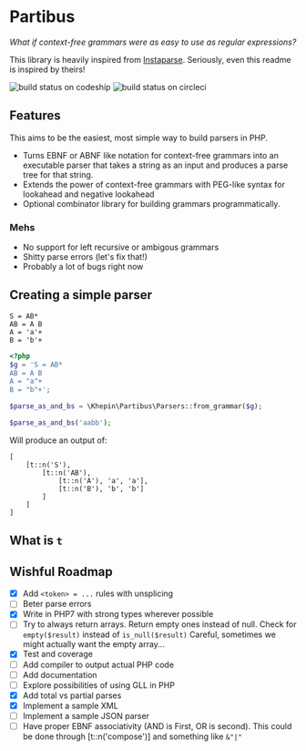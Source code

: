 # Partibus

*What if context-free grammars were as easy to use as regular expressions?*

This library is heavily inspired from [Instaparse](https://github.com/Engelberg/instaparse). Seriously, even this readme is inspired by theirs!

![build status on codeship](https://codeship.com/projects/40ae6ea0-cef1-0133-68e5-5ed74b30bb55/status?branch=master)
![build status on circleci](https://circleci.com/gh/khepin/partibus.svg?style=shield)

## Features

This aims to be the easiest, most simple way to build parsers in PHP.

- Turns EBNF or ABNF like notation for context-free grammars into an executable parser that takes a string as an input and produces a parse tree for that string.
- Extends the power of context-free grammars with PEG-like syntax for lookahead and negative lookahead
- Optional combinator library for building grammars programmatically.

### Mehs

- No support for left recursive or ambigous grammars
- Shitty parse errors (let's fix that!)
- Probably a lot of bugs right now

## Creating a simple parser

```
S = AB*
AB = A B
A = 'a'+
B = 'b'+
```

```php
<?php
$g = 'S = AB*
AB = A B
A = "a"+
B = "b"+';

$parse_as_and_bs = \Khepin\Partibus\Parsers::from_grammar($g);

$parse_as_and_bs('aabb');
```

Will produce an output of:

```
[
    [t::n('S'),
        [t::n('AB'),
            [t::n('A'), 'a', 'a'],
            [t::n('B'), 'b', 'b']
        ]
    ]
]
```

## What is `t`

## Wishful Roadmap

- [x] Add `<token> = ...` rules with unsplicing
- [ ] Beter parse errors
- [x] Write in PHP7 with strong types wherever possible
- [ ] Try to always return arrays. Return empty ones instead of null. Check for `empty($result)` instead of `is_null($result)` Careful, sometimes we might actually want the empty array...
- [x] Test and coverage
- [ ] Add compiler to output actual PHP code
- [ ] Add documentation
- [ ] Explore possibilities of using GLL in PHP
- [x] Add total vs partial parses
- [x] Implement a sample XML
- [ ] Implement a sample JSON parser
- [ ] Have proper EBNF associativity (AND is First, OR is second). This could be done through [t::n('compose')] and something like `&"|"`